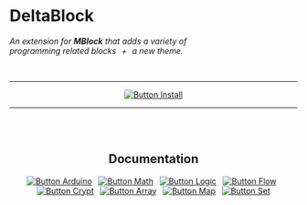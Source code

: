 
# DeltaBlock

*An extension for **MBlock** that adds a variety of* <br>
*programming related blocks  +  a new theme.*

<br>

<div align = center>

---

[![Button Install]][Install]

---


<br>
<br>

## Documentation

[![Button Arduino]][Arduino] 
[![Button Math]][Math] 
[![Button Logic]][Logic] 
[![Button Flow]][Flow] 
[![Button Crypt]][Crypt] 
[![Button Array]][Array] 
[![Button Map]][Map] 
[![Button Set]][Set]

</div>

<br>
<br>


<!--[ Buttons ]~~~~~~~~~~~~~~~~~~~~~~~~~~~~~~~~~~~~~~~~~~~~~~~~~~~~~~~~~~~~~~-->

[Button Install]: https://img.shields.io/badge/Install-E40046?style=for-the-badge&logoColor=white&logo=DocuSign

[Button Arduino]: https://img.shields.io/badge/Arduino-6091EA?style=for-the-badge
[Button String]: https://img.shields.io/badge/String-EA609C?style=for-the-badge
[Button Crypt]: https://img.shields.io/badge/Crypt-909090?style=for-the-badge
[Button Array]: https://img.shields.io/badge/Array-EA8C60?style=for-the-badge
[Button Logic]: https://img.shields.io/badge/Logic-EA6067?style=for-the-badge
[Button Flow]: https://img.shields.io/badge/Flow-60BFEA?style=for-the-badge
[Button Math]: https://img.shields.io/badge/Math-5886D3?style=for-the-badge
[Button Map]: https://img.shields.io/badge/Map-AC60EA?style=for-the-badge
[Button Set]: https://img.shields.io/badge/Set-EACA60?style=for-the-badge


<!--[ Pages ]~~~~~~~~~~~~~~~~~~~~~~~~~~~~~~~~~~~~~~~~~~~~~~~~~~~~~~~~~~~~~~~~-->

[Install]:  https://deltablock.github.io/Extension/Documentation/Installation

[Arduino]: https://deltablock.github.io/Extension/Documentation/Category/Arduino.html
[String]: https://deltablock.github.io/Extension/Documentation/Category/String.html
[Crypt]: https://deltablock.github.io/Extension/Documentation/Category/Crypt.html
[Array]: https://deltablock.github.io/Extension/Documentation/Category/Array.html
[Logic]: https://deltablock.github.io/Extension/Documentation/Category/Logic.html
[Flow]: https://deltablock.github.io/Extension/Documentation/Category/Flow.html
[Math]: https://deltablock.github.io/Extension/Documentation/Category/Math.html
[Map]: https://deltablock.github.io/Extension/Documentation/Category/Map.html
[Set]: https://deltablock.github.io/Extension/Documentation/Category/Set.html

